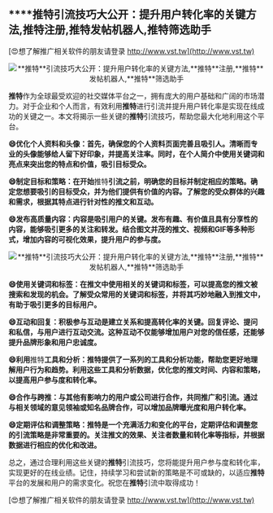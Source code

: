 ## ****推特**引流技巧大公开：提升用户转化率的关键方法,**推特**注册,**推特**发帖机器人,**推特**筛选助手**

[😍想了解推广相关软件的朋友请登录 http://www.vst.tw](http://www.vst.tw)

 <center><img src="https://vst.tw/MP4/tuiguang/png/5.png" alt="**推特**引流技巧大公开：提升用户转化率的关键方法,**推特**注册,**推特**发帖机器人,**推特**筛选助手"></center>

**推特**作为全球最受欢迎的社交媒体平台之一，拥有庞大的用户基础和广阔的市场潜力。对于企业和个人而言，有效利用**推特**进行引流并提升用户转化率是实现在线成功的关键之一。本文将揭示一些关键的**推特**引流技巧，帮助您最大化地利用这个平台。

**😄优化个人资料和头像：首先，确保您的个人资料页面完善且吸引人。清晰而专业的头像能够给人留下好印象，并提高关注率。同时，在个人简介中使用关键词和亮点来突出您的特点和价值，吸引目标受众。**

**😄制定目标和策略：在开始**推特**引流之前，明确您的目标并制定相应的策略。确定您想要吸引的目标受众，并为他们提供有价值的内容。了解您的受众群体的兴趣和需求，根据其特点进行针对性的推文和互动。**

**😄发布高质量内容：内容是吸引用户的关键。发布有趣、有价值且具有分享性的内容，能够吸引更多的关注和转发。结合图文并茂的推文、视频和GIF等多种形式，增加内容的可视化效果，提升用户的参与度。**

 <center><img src="https://vst.tw/MP4/tuiguang/png/2.png" alt="**推特**引流技巧大公开：提升用户转化率的关键方法,**推特**注册,**推特**发帖机器人,**推特**筛选助手"></center>

**😄使用关键词和标签：在推文中使用相关的关键词和标签，可以提高您的推文被搜索和发现的机会。了解受众常用的关键词和标签，并将其巧妙地融入到推文中，有助于吸引更多的目标用户。**

**😄互动和回复：积极参与互动是建立关系和提高转化率的关键。回复评论、提问和私信，与用户进行互动交流。这种互动不仅能够增加用户对您的信任感，还能够提升品牌形象和用户忠诚度。**

**😄利用**推特**工具和分析：**推特**提供了一系列的工具和分析功能，帮助您更好地理解用户行为和趋势。利用这些工具和分析数据，优化您的推文时间、内容和策略，以提高用户参与度和转化率。**

**😄合作与跨推：与其他有影响力的用户或公司进行合作，共同推广和引流。通过与相关领域的意见领袖或知名品牌合作，可以增加品牌曝光度和用户转化率。**

**😄定期评估和调整策略：**推特**是一个充满活力和变化的平台，定期评估和调整您的引流策略是非常重要的。关注推文的效果、关注者数量和转化率等指标，并根据数据进行相应的优化和改进。**

总之，通过合理利用这些关键的**推特**引流技巧，您将能提升用户参与度和转化率，实现更好的在线业绩。记住，持续学习和尝试新的策略是不可或缺的，以适应**推特**平台的发展和用户的需求变化。祝您在**推特**引流中取得成功！

[😍想了解推广相关软件的朋友请登录 http://www.vst.tw](http://www.vst.tw)



